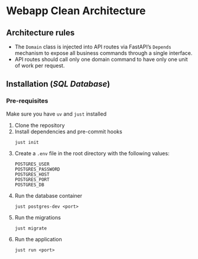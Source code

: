 # Webapp Clean Architecture

## Architecture rules

- The `Domain` class is injected into API routes via FastAPI’s `Depends` mechanism
  to expose all business commands through a single interface.
- API routes should call only one domain command to have only one unit of work per request.

## Installation (*SQL Database*)

### Pre-requisites
Make sure you have `uv` and `just` installed

1. Clone the repository
2. Install dependencies and pre-commit hooks
    ```shell
    just init
    ```
3. Create a `.env` file in the root directory with the following values:
    ```
    POSTGRES_USER
    POSTGRES_PASSWORD
    POSTGRES_HOST
    POSTGRES_PORT
    POSTGRES_DB
    ```
4. Run the database container
    ```shell
    just postgres-dev <port>
    ```
5. Run the migrations
    ```shell
    just migrate
    ```
6. Run the application
    ```shell
    just run <port>
    ```

